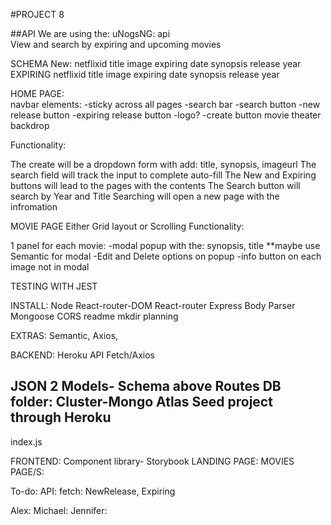 
#PROJECT 8

##API
We are using the: uNogsNG: api  
View and search by expiring and upcoming movies

SCHEMA
New:
	netflixid
	title
	image
	expiring date
	synopsis
	release year
EXPIRING
netflixid
	title
	image
	expiring date
	synopsis
	release year


HOME PAGE:	
navbar elements: 
	-sticky across all pages
	-search bar
	-search button
	-new release button
	-expiring release button
	-logo?
	-create button
movie theater backdrop

Functionality:

The create will be a dropdown form with add: title, synopsis, imageurl
The search field will track the input to complete auto-fill
The New and Expiring buttons will lead to the pages with the contents
The Search button will search by Year and Title
Searching will open a new page with the infromation





MOVIE PAGE
Either Grid layout  or Scrolling
Functionality: 

1 panel for each movie:
	-modal popup with the: synopsis, title
	**maybe use Semantic for modal
-Edit and Delete options on popup 
	-info button on each image not in modal



TESTING WITH JEST

INSTALL:
Node
React-router-DOM
React-router
Express
Body Parser
Mongoose
CORS
readme
mkdir planning

EXTRAS: Semantic, Axios, 


BACKEND:
Heroku
API Fetch/Axios

JSON
2 Models- Schema above
Routes
DB folder:
Cluster-Mongo Atlas
Seed project through Heroku
---
index.js

FRONTEND:
Component library- Storybook
LANDING PAGE:
MOVIES PAGE/S:

To-do:
API: fetch: NewRelease, Expiring


Alex: 
Michael:
Jennifer: